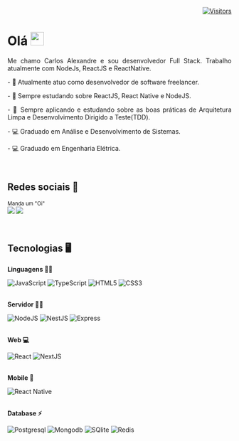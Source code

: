 <div align="right">

[![Visitors](https://komarev.com/ghpvc/?username=carlosallexandre&label=Profile%20views&color=0e75b6&style=flat)](https://github.com/carlosallexandre)

</div>

# Olá <img src="https://raw.githubusercontent.com/kaueMarques/kaueMarques/master/hi.gif" height="30px">
<p align="justify">
  Me chamo Carlos Alexandre e sou desenvolvedor Full Stack. Trabalho atualmente com NodeJs, ReactJS e ReactNative. 
</p>
<p align="justify">
   - 🔭 Atualmente atuo como desenvolvedor de software freelancer.
</p>
<p align="justify">
   - 🌱 Sempre estudando sobre ReactJS, React Native e NodeJS.
</p>
<p align="justify">
   - 🌱 Sempre aplicando e estudando sobre as boas práticas de Arquitetura Limpa e Desenvolvimento Dirigido a Teste(TDD).
</p>
<p align="justify">
   - 💻 Graduado em Análise e Desenvolvimento de Sistemas. 
</p>
<p align="justify">
   - 💻 Graduado em Engenharia Elétrica.
</p>

<br />


## Redes sociais 🔌
<sub>Manda um "Oi" <br>
[<img src="https://img.shields.io/badge/linkedin-%230077B5.svg?&style=for-the-badge&logo=linkedin&logoColor=white&theme=dark" />](https://www.linkedin.com/in/carlosallexandre/) 
[<img src="https://img.shields.io/badge/Gmail-red?&style=for-the-badge&logo=Gmail&logoColor=white&theme=dark&link=mailto:carlos_costarodrigues@outlook'.com">](mailto:carlos_costarodrigues@outlook'.com)   
</sub> 

<br />

## Tecnologias 🖥

<p align="justify">
  
<div>
  
  <strong> Linguagens 👨‍💻 </strong>

  <img alt="JavaScript" src="https://img.shields.io/badge/javascript%20-%23323330.svg?&style=for-the-badge&logo=javascript&logoColor=%23F7DF1E"/>
  <img alt="TypeScript" src="https://img.shields.io/badge/typescript%20-%23007ACC.svg?&style=for-the-badge&logo=typescript&logoColor=white"/>
  <img alt="HTML5" src="https://img.shields.io/badge/html5%20-%23E34F26.svg?&style=for-the-badge&logo=html5&logoColor=white"/>
  <img alt="CSS3" src="https://img.shields.io/badge/css3-2D63DD.svg?&style=for-the-badge&logo=css3&logoColor=white"/>
</div>

<br />

<div>
  
  <strong> Servidor 👨‍🏭 </strong>
  
  <img alt="NodeJS" src="https://img.shields.io/badge/node.js%20-%2343853D.svg?&style=for-the-badge&logo=node.js&logoColor=white"/>
  <img alt="NestJS" src="https://img.shields.io/badge/nestjs%20-%23E0234E.svg?&style=for-the-badge&logo=nestjs&logoColor=white" />
  <img alt="Express" src="https://img.shields.io/badge/express-green.svg?&style=for-the-badge&logo=express&logoColor=white"/>
  
</div>

<br />

<div>
  
  <strong> Web 💻 </strong>

  <img alt="React" src="https://img.shields.io/badge/react%20-%2320232a.svg?&style=for-the-badge&logo=react&logoColor=%2361DAFB"/>
  <img alt="NextJS" src="https://img.shields.io/badge/nextjs%20-%23000000.svg?&style=for-the-badge&logo=next.js&logoColor=white"/>
</div>

<br />

<div>
  
  <strong> Mobile 📱 </strong>
  
  <img alt="React Native" src="https://img.shields.io/badge/React%20Native%20-%2320232a.svg?&style=for-the-badge&logo=react&logoColor=%2361DAFB"/>
</div>

<br />

<div>
  
  <strong> Database ⚡ </strong>

  <img alt="Postgresql" src="https://img.shields.io/badge/postgresql%20-blue.svg?&style=for-the-badge&logo=postgresql&logoColor=white"/>
  <img alt="Mongodb" src="https://img.shields.io/badge/mongodb%20-green.svg?&style=for-the-badge&logo=mongodb&logoColor=white"/>
  <img alt="SQlite" src="https://img.shields.io/badge/sqlite%20-blue.svg?&style=for-the-badge&logo=sqlite&logoColor=white"/>
  <img alt="Redis" src="https://img.shields.io/badge/redis-%23DD0031.svg?&style=for-the-badge&logo=redis&logoColor=white"/>
</div>

<!--
- 👨‍💻 More at [carlosallexandre.dev](https://carlosallexandre.dev)
-->

<!--
**carlosallexandre/carlosallexandre** is a ✨ _special_ ✨ repository because its `README.md` (this file) appears on your GitHub profile.

Here are some ideas to get you started:

- 🔭 I’m currently working on ...
- 🌱 I’m currently learning ...
- 👯 I’m looking to collaborate on ...
- 🤔 I’m looking for help with ...
- 💬 Ask me about ...
- 📫 How to reach me: ...
- 😄 Pronouns: ...
- ⚡ Fun fact: ...
-->
